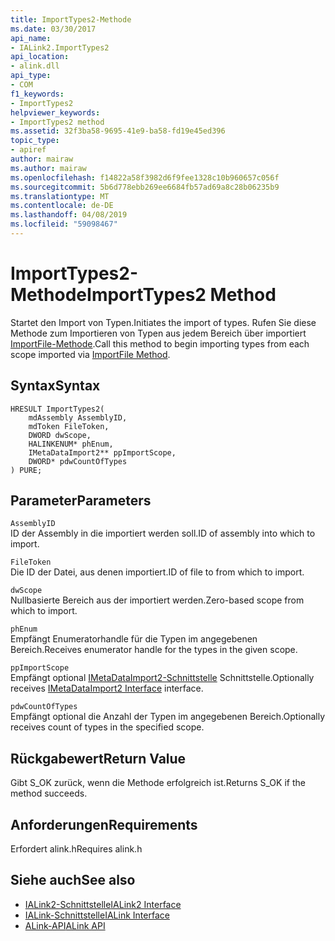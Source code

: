 ```yaml
---
title: ImportTypes2-Methode
ms.date: 03/30/2017
api_name:
- IALink2.ImportTypes2
api_location:
- alink.dll
api_type:
- COM
f1_keywords:
- ImportTypes2
helpviewer_keywords:
- ImportTypes2 method
ms.assetid: 32f3ba58-9695-41e9-ba58-fd19e45ed396
topic_type:
- apiref
author: mairaw
ms.author: mairaw
ms.openlocfilehash: f14822a58f3982d6f9fee1328c10b960657c056f
ms.sourcegitcommit: 5b6d778ebb269ee6684fb57ad69a8c28b06235b9
ms.translationtype: MT
ms.contentlocale: de-DE
ms.lasthandoff: 04/08/2019
ms.locfileid: "59098467"
---
```

# <a name="importtypes2-method"></a><span data-ttu-id="60974-102">ImportTypes2-Methode</span><span class="sxs-lookup"><span data-stu-id="60974-102">ImportTypes2 Method</span></span>
<span data-ttu-id="60974-103">Startet den Import von Typen.</span><span class="sxs-lookup"><span data-stu-id="60974-103">Initiates the import of types.</span></span> <span data-ttu-id="60974-104">Rufen Sie diese Methode zum Importieren von Typen aus jedem Bereich über importiert [ImportFile-Methode](../../../../docs/framework/unmanaged-api/alink/importfile-method.md).</span><span class="sxs-lookup"><span data-stu-id="60974-104">Call this method to begin importing types from each scope imported via [ImportFile Method](../../../../docs/framework/unmanaged-api/alink/importfile-method.md).</span></span>  
  
## <a name="syntax"></a><span data-ttu-id="60974-105">Syntax</span><span class="sxs-lookup"><span data-stu-id="60974-105">Syntax</span></span>  
  
```  
HRESULT ImportTypes2(  
    mdAssembly AssemblyID,  
    mdToken FileToken,  
    DWORD dwScope,  
    HALINKENUM* phEnum,  
    IMetaDataImport2** ppImportScope,  
    DWORD* pdwCountOfTypes  
) PURE;  
```  
  
## <a name="parameters"></a><span data-ttu-id="60974-106">Parameter</span><span class="sxs-lookup"><span data-stu-id="60974-106">Parameters</span></span>  
 `AssemblyID`  
 <span data-ttu-id="60974-107">ID der Assembly in die importiert werden soll.</span><span class="sxs-lookup"><span data-stu-id="60974-107">ID of assembly into which to import.</span></span>  
  
 `FileToken`  
 <span data-ttu-id="60974-108">Die ID der Datei, aus denen importiert.</span><span class="sxs-lookup"><span data-stu-id="60974-108">ID of file to from which to import.</span></span>  
  
 `dwScope`  
 <span data-ttu-id="60974-109">Nullbasierte Bereich aus der importiert werden.</span><span class="sxs-lookup"><span data-stu-id="60974-109">Zero-based scope from which to import.</span></span>  
  
 `phEnum`  
 <span data-ttu-id="60974-110">Empfängt Enumeratorhandle für die Typen im angegebenen Bereich.</span><span class="sxs-lookup"><span data-stu-id="60974-110">Receives enumerator handle for the types in the given scope.</span></span>  
  
 `ppImportScope`  
 <span data-ttu-id="60974-111">Empfängt optional [IMetaDataImport2-Schnittstelle](../../../../docs/framework/unmanaged-api/metadata/imetadataimport2-interface.md) Schnittstelle.</span><span class="sxs-lookup"><span data-stu-id="60974-111">Optionally receives [IMetaDataImport2 Interface](../../../../docs/framework/unmanaged-api/metadata/imetadataimport2-interface.md) interface.</span></span>  
  
 `pdwCountOfTypes`  
 <span data-ttu-id="60974-112">Empfängt optional die Anzahl der Typen im angegebenen Bereich.</span><span class="sxs-lookup"><span data-stu-id="60974-112">Optionally receives count of types in the specified scope.</span></span>  
  
## <a name="return-value"></a><span data-ttu-id="60974-113">Rückgabewert</span><span class="sxs-lookup"><span data-stu-id="60974-113">Return Value</span></span>  
 <span data-ttu-id="60974-114">Gibt S_OK zurück, wenn die Methode erfolgreich ist.</span><span class="sxs-lookup"><span data-stu-id="60974-114">Returns S_OK if the method succeeds.</span></span>  
  
## <a name="requirements"></a><span data-ttu-id="60974-115">Anforderungen</span><span class="sxs-lookup"><span data-stu-id="60974-115">Requirements</span></span>  
 <span data-ttu-id="60974-116">Erfordert alink.h</span><span class="sxs-lookup"><span data-stu-id="60974-116">Requires alink.h</span></span>  
  
## <a name="see-also"></a><span data-ttu-id="60974-117">Siehe auch</span><span class="sxs-lookup"><span data-stu-id="60974-117">See also</span></span>

- [<span data-ttu-id="60974-118">IALink2-Schnittstelle</span><span class="sxs-lookup"><span data-stu-id="60974-118">IALink2 Interface</span></span>](../../../../docs/framework/unmanaged-api/alink/ialink2-interface.md)
- [<span data-ttu-id="60974-119">IALink-Schnittstelle</span><span class="sxs-lookup"><span data-stu-id="60974-119">IALink Interface</span></span>](../../../../docs/framework/unmanaged-api/alink/ialink-interface.md)
- [<span data-ttu-id="60974-120">ALink-API</span><span class="sxs-lookup"><span data-stu-id="60974-120">ALink API</span></span>](../../../../docs/framework/unmanaged-api/alink/index.md)
